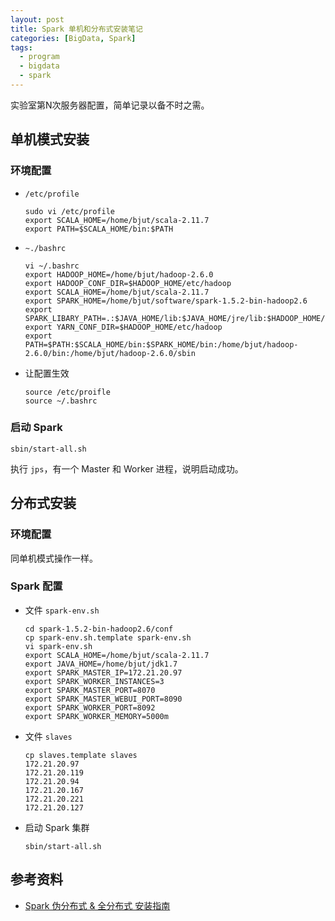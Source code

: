 ```yaml
---
layout: post
title: Spark 单机和分布式安装笔记
categories: [BigData, Spark]
tags:
  - program
  - bigdata
  - spark
---
```


实验室第N次服务器配置，简单记录以备不时之需。

## 单机模式安装

### 环境配置

- `/etc/profile`
  ```shell
  sudo vi /etc/profile
  export SCALA_HOME=/home/bjut/scala-2.11.7
  export PATH=$SCALA_HOME/bin:$PATH
  ```
- `~./bashrc`
  ```shell
  vi ~/.bashrc
  export HADOOP_HOME=/home/bjut/hadoop-2.6.0
  export HADOOP_CONF_DIR=$HADOOP_HOME/etc/hadoop
  export SCALA_HOME=/home/bjut/scala-2.11.7
  export SPARK_HOME=/home/bjut/software/spark-1.5.2-bin-hadoop2.6
  export SPARK_LIBARY_PATH=.:$JAVA_HOME/lib:$JAVA_HOME/jre/lib:$HADOOP_HOME/lib/native
  export YARN_CONF_DIR=$HADOOP_HOME/etc/hadoop
  export PATH=$PATH:$SCALA_HOME/bin:$SPARK_HOME/bin:/home/bjut/hadoop-2.6.0/bin:/home/bjut/hadoop-2.6.0/sbin
  ```
- 让配置生效
  ```shell
  source /etc/proifle
  source ~/.bashrc
  ```

### 启动 Spark

```shell
sbin/start-all.sh
```

  执行 `jps`，有一个 Master 和 Worker 进程，说明启动成功。

## 分布式安装

### 环境配置

同单机模式操作一样。

### Spark 配置

- 文件 `spark-env.sh`
  ```shell
  cd spark-1.5.2-bin-hadoop2.6/conf
  cp spark-env.sh.template spark-env.sh
  vi spark-env.sh
  export SCALA_HOME=/home/bjut/scala-2.11.7
  export JAVA_HOME=/home/bjut/jdk1.7
  export SPARK_MASTER_IP=172.21.20.97
  export SPARK_WORKER_INSTANCES=3
  export SPARK_MASTER_PORT=8070
  export SPARK_MASTER_WEBUI_PORT=8090
  export SPARK_WORKER_PORT=8092
  export SPARK_WORKER_MEMORY=5000m
  ```
- 文件 `slaves`
  ```shell
  cp slaves.template slaves
  172.21.20.97
  172.21.20.119
  172.21.20.94
  172.21.20.167
  172.21.20.221
  172.21.20.127
  ```
- 启动 Spark 集群
  ```shell
  sbin/start-all.sh
  ```

## 参考资料

- [Spark 伪分布式 & 全分布式 安装指南](https://my.oschina.net/leejun2005/blog/394928)
